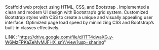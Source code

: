Scaffold web project using HTML, CSS, and Bootstrap .
Implemented a clean and modern UI design with Bootstrap’s grid system.
Customized Bootstrap styles with CSS to create a unique and visually appealing user interface.
Optimized page load speed by minimizing CSS and  Bootstrap’s built-in classes effectively.



LINK :"https://drive.google.com/file/d/1TT4dwaXG_y-W6MzFPKaZeMvMJFHX_snY/view?usp=sharing"
